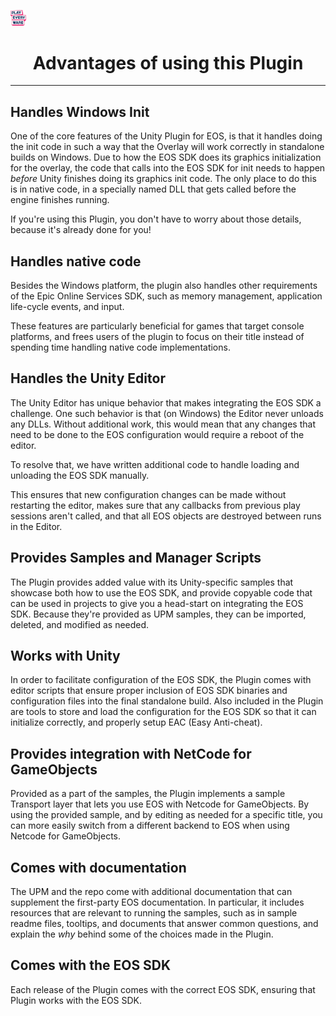 <a href="/readme.md"><img src="/docs/images/PlayEveryWareLogo.gif" alt="README.md" width="5%"/></a>

# <div align="center">Advantages of using this Plugin</div>
---

## Handles Windows Init
One of the core features of the Unity Plugin for EOS, is that it handles doing the init code in such a way that the Overlay will work correctly in standalone builds on Windows. 
Due to how the EOS SDK does its graphics initialization for the overlay, the code that calls into the EOS SDK for init needs to happen _before_ Unity finishes doing its graphics init code. The only place to do this is in native code, in a specially named DLL that gets called before the engine finishes running.

If you're using this Plugin, you don't have to worry about those details, because it's already done for you! 

## Handles native code
Besides the Windows platform, the plugin also handles other requirements of the Epic Online Services SDK, such as memory management, application life-cycle events, and input. 

These features are particularly beneficial for games that target console platforms, and frees users of the plugin to focus on their title instead of spending time handling native code implementations.

## Handles the Unity Editor
The Unity Editor has unique behavior that makes integrating the EOS SDK a challenge.
One such behavior is that (on Windows) the Editor never unloads any DLLs. Without additional work, this would mean that any changes that need to be done to the EOS configuration would require a reboot of the editor.

To resolve that, we have written additional code to handle loading and unloading the EOS SDK manually.

This ensures that new configuration changes can be made without restarting the editor, makes sure that any callbacks from previous play sessions aren't called, and that all EOS objects are destroyed between runs in the Editor.

## Provides Samples and Manager Scripts
The Plugin provides added value with its Unity-specific samples that showcase both how to use the EOS SDK, and provide copyable code that can be used in projects to give you a head-start on integrating the EOS SDK. 
Because they're provided as UPM samples, they can be imported, deleted, and modified as needed.

## Works with Unity
In order to facilitate configuration of the EOS SDK, the Plugin comes with editor scripts that ensure proper inclusion of EOS SDK binaries and configuration files into the final standalone build. 
Also included in the Plugin are tools to store and load the configuration for the EOS SDK so that it can initialize correctly, and properly setup EAC (Easy Anti-cheat).

## Provides integration with NetCode for GameObjects
Provided as a part of the samples, the Plugin implements a sample Transport layer that lets you use EOS with Netcode for GameObjects.
By using the provided sample, and by editing as needed for a specific title, you can more easily switch from a different 
backend to EOS when using Netcode for GameObjects.

## Comes with documentation
The UPM and the repo come with additional documentation that can supplement the first-party EOS documentation. In particular,
it includes resources that are relevant to running the samples, such as in sample readme files, tooltips, and documents that
answer common questions, and explain the _why_ behind some of the choices made in the Plugin.

## Comes with the EOS SDK
Each release of the Plugin comes with the correct EOS SDK, ensuring that Plugin works with the EOS SDK.